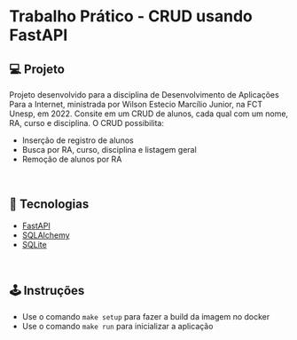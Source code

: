 <h1>Trabalho Prático - CRUD usando FastAPI</h1>

## 💻 Projeto

Projeto desenvolvido para a disciplina de Desenvolvimento de Aplicações Para a Internet, ministrada por Wilson Estecio Marcílio Junior, na FCT Unesp, em 2022.
Consite em um CRUD de alunos, cada qual com um nome, RA, curso e disciplina. O CRUD possibilita:
- Inserção de registro de alunos
- Busca por RA, curso, disciplina e listagem geral
- Remoção de alunos por RA

</br>

## 🚀 Tecnologias

- [FastAPI](https://fastapi.tiangolo.com/)
- [SQLAlchemy](https://www.sqlalchemy.org/)
- [SQLite](https://www.sqlite.org/index.html)

</br>

## 🕹️ Instruções

- Use o comando `make setup` para fazer a build da imagem no docker
- Use o comando `make run` para inicializar a aplicação